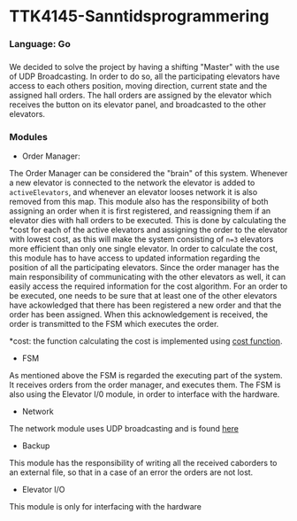 
# TTK4145-Sanntidsprogrammering

### Language: Go

### 
We decided to solve the project by having a shifting "Master" with the use of UDP Broadcasting. In order to do so, all the participating elevators have access to each others position, moving direction, current state and the assigned hall orders. 
The hall orders are assigned by the elevator which receives the button on its elevator panel, and broadcasted to the other elevators.



### Modules

- Order Manager:

The Order Manager can be considered the "brain" of this system. Whenever a new elevator is connected to the network the elevator is added to `activeElevators`, and whenever an elevator looses network it is also removed from this map. This module also has the responsibility of both assigning an order when it is first registered, and reassigning them if an elevator dies with hall orders to be executed. This is done by calculating the *cost for each of the active elevators and assigning the order to the elevator with lowest cost, as this will make the system consisting of `n=3` elevators more efficient than only one single elevator. In order to calculate the cost, this module has to have access to updated information regarding the position of all the participating elevators. Since the order manager has the main responsibility of communicating with the other elevators as well, it can easily access the required information for the cost algorithm. For an order to be executed, one needs to be sure that at least one of the other elevators have ackowledged that there has been registered a new order and that the order has been assigned. When this acknowledgement is received, the order is transmitted to the FSM which executes the order. 

*cost: the function calculating the cost is implemented using [cost function](https://github.com/TTK4145/Project-resources/tree/master/cost_fns).

- FSM

As mentioned above the FSM is regarded the executing part of the system. It receives orders from the order manager, and executes them. The FSM is also using the Elevator I/0 module, in order to interface with the hardware. 

- Network

The network module uses UDP broadcasting and is found [here](https://github.com/TTK4145/Network-go)


- Backup

This module has the responsibility of writing all the received caborders to an external file, so that in a case of an error the orders are not lost. 


- Elevator I/O

This module is only for interfacing with the hardware

